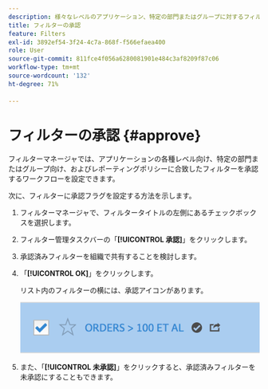 ```yaml
---
description: 様々なレベルのアプリケーション、特定の部門またはグループに対するフィルターの承認、およびレポートポリシーに合致するフィルターの承認を含むワークフローを設定できます。
title: フィルターの承認
feature: Filters
exl-id: 3892ef54-3f24-4c7a-868f-f566efaea400
role: User
source-git-commit: 811fce4f056a6280081901e484c3af8209f87c06
workflow-type: tm+mt
source-wordcount: '132'
ht-degree: 71%

---
```


# フィルターの承認 {#approve}

フィルターマネージャでは、アプリケーションの各種レベル向け、特定の部門またはグループ向け、およびレポーティングポリシーに合致したフィルターを承認するワークフローを設定できます。

次に、フィルターに承認フラグを設定する方法を示します。

1. フィルターマネージャで、フィルタータイトルの左側にあるチェックボックスを選択します。

1. フィルター管理タスクバーの「**[!UICONTROL 承認]**」をクリックします。

1. 承認済みフィルターを組織で共有することを検討します。

1. 「**[!UICONTROL OK]**」をクリックします。

   リスト内のフィルターの横には、承認アイコンがあります。

   ![100 を超える注文が共有の承認を受けていることを示すフィルターマネージャ。](assets/seg_approved.png)

1. また、「**[!UICONTROL 未承認]**」をクリックすると、承認済みフィルターを未承認にすることもできます。
